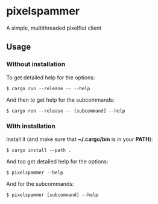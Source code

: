 # pixelspammer
A simple, multithreaded pixelflut client

## Usage
### Without installation
To get detailed help for the options:
```
$ cargo run --release -- --help
```
And then to get help for the subcommands:
```
$ cargo run --release -- [subcommand] --help
```

### With installation
Install it (and make sure that **~/.cargo/bin** is in your **PATH**):
```
$ cargo install --path .
```
And too get detailed help for the options:
```
$ pixelspammer --help
```
And for the subcommands: 
```
$ pixelspammer [subcommand] --help
```